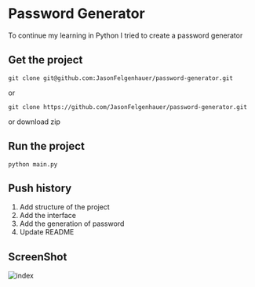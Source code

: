 # Password Generator

To continue my learning in Python I tried to create a password generator

## Get the project

```
git clone git@github.com:JasonFelgenhauer/password-generator.git
```

or

```
git clone https://github.com/JasonFelgenhauer/password-generator.git
```

or download zip

## Run the project

```
python main.py
```


## Push history

1. Add structure of the project
2. Add the interface
3. Add the generation of password
4. Update README

## ScreenShot

![index](https://media.discordapp.net/attachments/767431513016500235/1122272781841739787/image.png?width=720&height=387)
